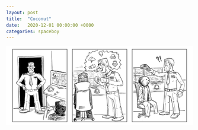 ```yaml
---
layout: post
title:  "Coconut"
date:   2020-12-01 00:00:00 +0000
categories: spaceboy
---
```


![Coconut](../spaceboy/17%20-%20coconut.png)

